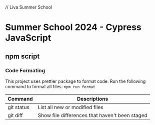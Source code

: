 // Liva Summer School
# Summer School 2024 - Cypress JavaScript

## npm script

### Code Formating
This project uses prettier package to format code. Run the following command to format all files: `npm run format`


| Command | Descriptions |
| ------------- | ------------- |
| git status | List all new or modified files  |
| git diff  | Show file differences that haven't been staged  |


